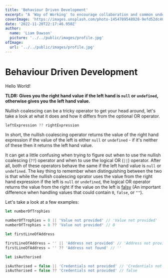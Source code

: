 ```yaml
---
title: 'Behaviour Driven Development'
excerpt: "A 'Way of Working' to encourage collaboration and common understanding of a project within your team."
coverImage: 'https://images.unsplash.com/photo-1454789548928-9efd52dc4031?ixlib=rb-4.0.3&ixid=MnwxMjA3fDB8MHxwaG90by1wYWdlfHx8fGVufDB8fHx8&auto=format&fit=crop&w=1760&q=80'
date: '2022-11-20T22:17:46.950Z'
author:
  name: 'Liam Dawson'
  picture: '../../public/images/profile.jpg'
ofImage:
  url: '../../public/images/profile.jpg'
---
```


# Behaviour Driven Development

Hello World!

**TLDR: Gives you the right hand value if the left hand is `null` or `undefined`, otherwise gives you the left hand value.**

Nullish coalescing can be a tricky operator to get your head around, let's take a look at what it does and how it differs from the optional OR operator.

```javascript
leftExpression ?? rightExpression
```

In short, the nullish coalescing operator returns the value of the right hand expression if the value of the left is either `null` or `undefined` - if it's neither of these then it returns the left hand value.

It can get a little confusing when trying to figure out when to use the nullish coalescing (`??`) operator and when to use the logical OR (`||`) operator. After all, both of these operators behave the same if the left hand value is `null` or `undefined`. The key thing to remember when distinguishing between the two is that while the nullish coalescing oprator uses the value from the right hand expression if the left is `null` or `undefined`, the logical OR operator returns the value from the right if the value on the left is [falsy](https://developer.mozilla.org/en-US/docs/Glossary/Falsy) (An important difference when handling values that could contain `0`, `false`, or `""`).

Let's take a look at a few examples:

```javascript
let numberOfTrophies

numberOfTrophies = 0 || 'Value not provided' // 'Value not provided'
numberOfTrophies = 0 ?? 'Value not provided' // 0

let firstLineOfAddress

firstLineOfAddress = '' || 'Address not provided' // 'Address not provided'
firstLineOfAddress = '' ?? 'Address not found' // ''

let isAuthorised

isAuthorised = false || 'Credentials not provided' // 'Credentials not provided'
isAuthorised = false ?? 'Credentials not provided' // false
```

